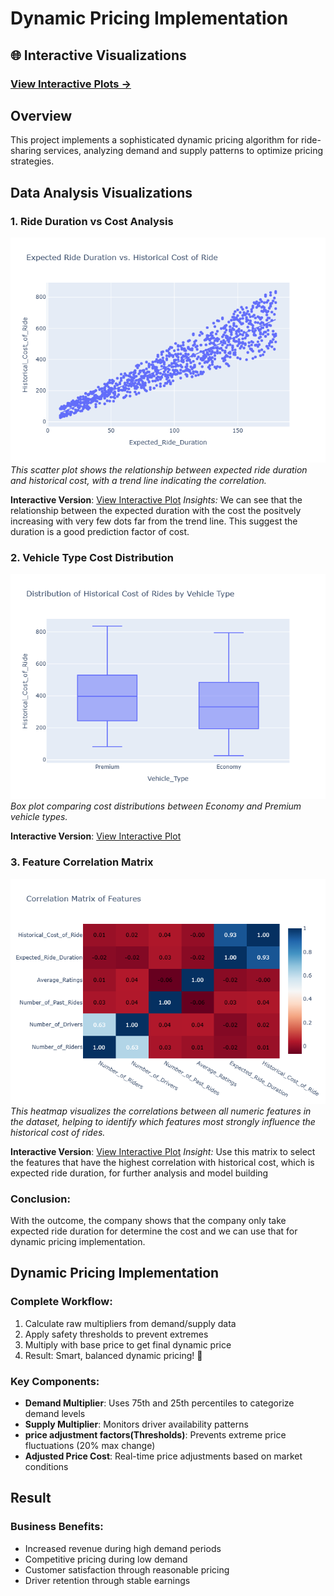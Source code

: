 # Dynamic Pricing Implementation

## 🌐 Interactive Visualizations

### **[View Interactive Plots →](https://NguyenThuan-data.github.io/Dynamic_Pricing_Strategy/)**

## Overview
This project implements a sophisticated dynamic pricing algorithm for ride-sharing services, analyzing demand and supply patterns to optimize pricing strategies.

## Data Analysis Visualizations

### 1. Ride Duration vs Cost Analysis
![Scatter Plot](plots/scatter_plot.png)
*This scatter plot shows the relationship between expected ride duration and historical cost, with a trend line indicating the correlation.*

**Interactive Version**: [View Interactive Plot](plots/Expected_Ride_Duration_vs_Historical_Cost_of_Ride.html)
*Insights:* We can see that the relationship between the expected duration with the cost the positvely increasing with very few dots far from the trend line. This suggest the duration is a good prediction factor of cost.

### 2. Vehicle Type Cost Distribution
![Box Plot](plots/box_plot.png)
*Box plot comparing cost distributions between Economy and Premium vehicle types.*

**Interactive Version**: [View Interactive Plot](plots/Distribution_of_Historical_Cost_of_Rides_by_Vehicle_Type.html)

### 3. Feature Correlation Matrix
![Correlation Matrix](plots/correlation_heatmap.png)
*This heatmap visualizes the correlations between all numeric features in the dataset, helping to identify which features most strongly influence the historical cost of rides.*

**Interactive Version**: [View Interactive Plot](plots/Correlation_Matrix_of_Features.html)
*Insight:* Use this matrix to select the features that have the highest correlation with historical cost, which is expected ride duration, for further analysis and model building

### Conclusion:
With the outcome, the company shows that the company only take expected ride duration for determine the cost and we can use that for dynamic pricing implementation. 

## Dynamic Pricing Implementation

### Complete Workflow:
1. Calculate raw multipliers from demand/supply data
2. Apply safety thresholds to prevent extremes
3. Multiply with base price to get final dynamic price
4. Result: Smart, balanced dynamic pricing! 🎯

### Key Components:
- **Demand Multiplier**: Uses 75th and 25th percentiles to categorize demand levels
- **Supply Multiplier**: Monitors driver availability patterns
- **price adjustment factors(Thresholds)**: Prevents extreme price fluctuations (20% max change)
- **Adjusted Price Cost**: Real-time price adjustments based on market conditions

## Result
### Business Benefits:
- Increased revenue during high demand periods
- Competitive pricing during low demand
- Customer satisfaction through reasonable pricing
- Driver retention through stable earnings
